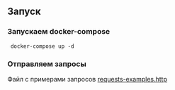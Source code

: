 ## Запуск
### Запускаем docker-compose
<code> docker-compose up -d </code>

### Отправляем запросы
Файл с примерами запросов [requests-examples.http](requests-examples.http)</br>

